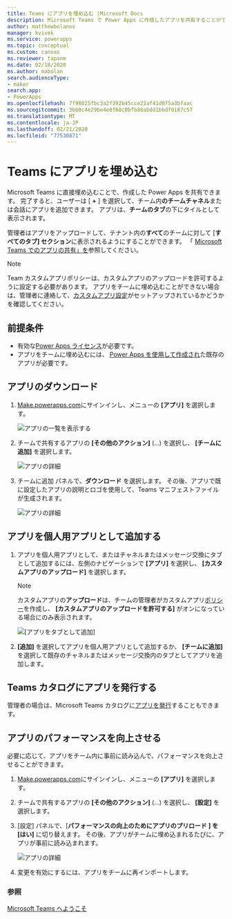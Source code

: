 ```yaml
---
title: Teams にアプリを埋め込む |Microsoft Docs
description: Microsoft Teams で Power Apps に作成したアプリを共有することができます。
author: matthewbolanos
manager: kvivek
ms.service: powerapps
ms.topic: conceptual
ms.custom: canvas
ms.reviewer: tapanm
ms.date: 02/18/2020
ms.author: mabolan
search.audienceType:
- maker
search.app:
- PowerApps
ms.openlocfilehash: 7f98025fbc3a2f392b45cce22af41d075a3bfaac
ms.sourcegitcommit: 3b68c4e29be4e8f68c0bfb88abdd1bbdf0187c57
ms.translationtype: MT
ms.contentlocale: ja-JP
ms.lasthandoff: 02/21/2020
ms.locfileid: "77530871"
---
```

# <a name="embed-an-app-in-teams"></a>Teams にアプリを埋め込む

Microsoft Teams に直接埋め込むことで、作成した Power Apps を共有できます。 完了すると、ユーザーは [ **+** ] を選択して、チーム内**のチームチャネル**または会話にアプリを追加できます。 アプリは、**チームのタブ**の下にタイルとして表示されます。

管理者はアプリをアップロードして、テナント内の**すべて**のチームに対して [**すべてのタブ] セクション**に表示されるようにすることができます。 「 [Microsoft Teams でのアプリの共有」を](https://docs.microsoft.com/power-platform/admin/embed-app-teams)参照してください。

> [!NOTE]
> Team カスタムアプリポリシーは、カスタムアプリのアップロードを許可するように設定する必要があります。 アプリをチームに埋め込むことができない場合は、管理者に連絡して、[カスタムアプリ設定](https://docs.microsoft.com/MicrosoftTeams/teams-custom-app-policies-and-settings#custom-app-policy-and-settings)がセットアップされているかどうかを確認してください。

## <a name="prerequisites"></a>前提条件

- 有効な[Power Apps ライセンス](https://docs.microsoft.com/power-platform/admin/pricing-billing-skus)が必要です。
- アプリをチームに埋め込むには、 [Power Apps を使用して作成され](data-platform-create-app.md)た既存のアプリが必要です。

## <a name="download-the-app"></a>アプリのダウンロード

1. [Make.powerapps.com](https://make.powerapps.com)にサインインし、メニューの **[アプリ]** を選択します。

    ![アプリの一覧を表示する](./media/embed-teams-app/file-apps2.png "アプリの一覧を表示する")

2. チームで共有するアプリの **[その他のアクション]** (...) を選択し、 **[チームに追加]** を選択します。

    ![アプリの詳細](./media/embed-teams-app/add-to-teams.png "チームに追加")

3. チームに追加 パネルで、**ダウンロード** を選択します。 その後、アプリで既に設定したアプリの説明とロゴを使用して、Teams マニフェストファイルが生成されます。

    ![アプリの詳細](./media/embed-teams-app/download-app.png "アプリのダウンロード")

## <a name="add-the-app-as-a-personal-app"></a>アプリを個人用アプリとして追加する

1. アプリを個人用アプリとして、またはチャネルまたはメッセージ交換にタブとして追加するには、左側のナビゲーションで **[アプリ]** を選択し、 **[カスタムアプリのアップロード]** を選択します。

    > [!NOTE]
    > カスタムアプリの**アップロード**は、チームの管理者がカスタムアプリ[ポリシー](https://docs.microsoft.com/microsoftteams/teams-app-setup-policies)を作成し、 **[カスタムアプリのアップロードを許可する]** がオンになっている場合にのみ表示されます。

    ![[アプリをタブとして追加]](./media/embed-teams-app/upload-custom-app.png "カスタムアプリをアップロードする")

2. **[追加]** を選択してアプリを個人用アプリとして追加するか、 **[チームに追加]** を選択して既存のチャネルまたはメッセージ交換内のタブとしてアプリを追加します。

## <a name="publish-the-app-to-the-teams-catalogue"></a>Teams カタログにアプリを発行する

管理者の場合は、Microsoft Teams カタログに[アプリを発行](https://docs.microsoft.com/microsoftteams/tenant-apps-catalog-teams)することもできます。

## <a name="improve-the-performance-of-your-app"></a>アプリのパフォーマンスを向上させる

必要に応じて、アプリをチーム内に事前に読み込んで、パフォーマンスを向上させることができます。

1. [Make.powerapps.com](https://make.powerapps.com)にサインインし、メニューの **[アプリ]** を選択します。

2. チームで共有するアプリの **[その他のアクション]** (...) を選択し、 **[設定]** を選択します。

3. [設定] パネルで、[**パフォーマンスの向上のためにアプリのプリロード** **] を [はい]** に切り替えます。 その後、アプリがチームに埋め込まれるたびに、アプリが事前に読み込まれます。

    ![アプリの詳細](./media/embed-teams-app/preload-app.png "パフォーマンスを向上させるためにアプリをプリロードする")

4. 変更を有効にするには、アプリをチームに再インポートします。


### <a name="see-also"></a>参照

[Microsoft Teams へようこそ](https://docs.microsoft.com/MicrosoftTeams/teams-overview)

